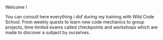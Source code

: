 Welcome !

You can consult here everything i diď during my training with Wild Code School.
From weekly quests to learn new code mechanics 
to group projects, 
time limited exams called checkpoints and 
workshops which are made to discover a subject by ourselves.
